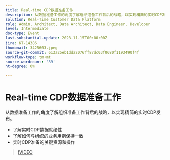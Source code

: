 ```yaml
---
title: Real-time CDP数据准备工作
description: 从数据准备工作的角度了解组织准备工作背后的战略，以实现精简的实时CDP发布。 了解实时CDP数据准备情况，并了解如何作为组织调整业务用例实时CDP准备的关键资源和操作
solution: Real-Time Customer Data Platform
role: Admin, Architect, Data Architect, Data Engineer, Developer
level: Intermediate
doc-type: Event
last-substantial-update: 2023-11-15T00:00:00Z
jira: KT-14386
thumbnail: 3425603.jpeg
source-git-commit: 613a25eb1dda2076ff87dc03f0680f1193490f4f
workflow-type: tm+mt
source-wordcount: '89'
ht-degree: 0%

---
```



# Real-time CDP数据准备工作

从数据准备工作的角度了解组织准备工作背后的战略，以实现精简的实时CDP发布。

* 了解实时CDP数据就绪性
* 了解如何与组织的业务用例保持一致
* 实时CDP准备的关键资源和操作

>[!VIDEO](https://video.tv.adobe.com/v/3425603/?learn=on)